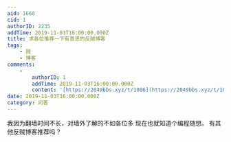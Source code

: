```yaml
---
aid: 1668
cid: 1
authorID: 2235
addTime: 2019-11-03T16:00:00.000Z
title: 求各位推荐一下有意思的反贼博客
tags:
    - 贼
    - 博客
comments:
    -
        authorID: 1
        addTime: 2019-11-03T16:00:00.000Z
        content: '[https://2049bbs.xyz/t/1006](https://2049bbs.xyz/t/1006)'
date: 2019-11-03T16:00:00.000Z
category: 问答
---
```


我因为翻墙时间不长，对墙外了解的不如各位多 现在也就知道个编程随想。 有其他反贼博客推荐吗？
